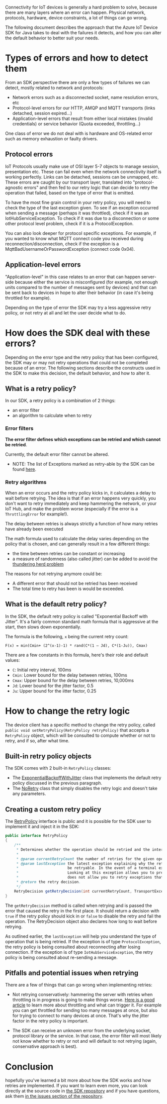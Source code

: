 Connectivity for IoT devices is generally a hard problem to solve, because there are many layers where an error can happen. Physical network, protocols, hardware, device constraints, a lot of things can go wrong.

The following document describes the approach that the Azure IoT Device SDK for Java takes to deal with the failures it detects, and how you can alter the default behavior to better suit your needs.

# Types of errors and how to detect them

From an SDK perspective there are only a few types of failures we can detect, mostly related to network and protocols:
- Network errors such as a disconnected socket, name resolution errors, etc
- Protocol-level errors for our HTTP, AMQP and MQTT transports (links detached, session expired...)
- Application-level errors that result from either local mistakes (invalid credentials) or service behavior (Quota exceeded, throttling...)

One class of error we do not deal with is hardware and OS-related error such as memory exhaustion or faulty drivers.

## Protocol errors

IoT Protocols usually make use of OSI layer 5-7 objects to manage session, presentation etc. These can fail even when the network connectivity itself is working perfectly. Links can be detached, sessions can be unmapped, etc. These errors are caught by our transport layer, translated into "protocol-agnostic errors" and then fed to our retry logic that can decide to retry the operation that failed, based on the type of error that is emitted.

To have the most fine grain control in your retry policy, you will need to check the type of the last exception given. To see if an exception occurred when sending a message (perhaps it was throttled), check if it was an IotHubServiceException. To check if it was due to a disconnection or some other protocol level problem, check if it is a ProtocolException.

You can also look deeper for protocol specific exceptions. For example, if you wanted to know what MQTT connect code you received during reconnection/disconnection, check if the exception is a MqttBadUsernameOrPasswordException (connect code 0x04).

## Application-level errors

"Application-level" in this case relates to an error that can happen server-side because either the service is misconfigured (for example, not enough units compared to the number of messages sent by devices) and that can be sent back to devices in hope to alter their behavior (in case it's being throttled for example).

Depending on the type of error the SDK may try a less aggressive retry policy, or not retry at all and let the user decide what to do.

# How does the SDK deal with these errors?

Depending on the error type and the retry policy that has been configured, the SDK may or may not retry operations that could not be completed because of an error. The following sections describe the constructs used in the SDK to make this decision, the default behavior, and how to alter it.

## What is a retry policy?

In our SDK, a retry policy is a combination of 2 things:
- an error filter
- an algorithm to calculate when to retry

### Error filters

**The error filter defines which exceptions can be retried and which cannot be retried**.

Currently, the default error filter cannot be altered. 

* NOTE: The list of Exceptions marked as retry-able by the SDK can be found [here](transport/transportExceptions.md).

### Retry algorithms

When an error occurs and the retry policy kicks in, it calculates a delay to wait before retrying. The idea is that if an error happens very quickly, you don't want to retry immediately and keep hammering the network, or your IoT Hub, and make the problem worse (especially if the error is a `ThrottlingError` for example!).

The delay between retries is always strictly a function of how many retries have already been executed

The math formula used to calculate the delay varies depending on the policy that is chosen, and can generally result in a few different things:
- the time between retries can be constant or increasing
- a measure of randomness (also called jitter) can be added to avoid the [thundering herd problem](https://en.wikipedia.org/wiki/Thundering_herd_problem)

The reasons for not retrying anymore could be:
- A different error that should not be retried has been received
- The total time to retry has been is would be exceeded.

## What is the default retry policy?

In the SDK, the default retry policy is called "Exponential Backoff with Jitter". It's a fairly common standard math formula that is aggressive at the start, then slows down exponentially.

The formula is the following, `x` being the current retry count:

```
F(x) = min(Cmin+ (2^(x-1)-1) * rand(C*(1 – Jd), C*(1-Ju)), Cmax)
```

There are a few constants in this formula, here's their role and default values:
- `C`: Initial retry interval, 100ms
- `Cmin`: Lower bound for the delay between retries, 100ms
- `Cmax`: Upper bound for the delay between retries, 10,000ms
- `Jd`: Lower bound for the jitter factor, 0.5
- `Ju`: Upper bound for the iitter factor, 0.25


# How to change the retry logic

The device client has a specific method to change the retry policy, called `public void setRetryPolicy(RetryPolicy retryPolicy)` that accepts a `RetryPolicy` object, which will be consulted to compute whether or not to retry, and if so, after what time.

## Built-in retry policy objects

The SDK comes with 2 built-in `RetryPolicy` classes:
- The [ExponentialBackoffWithJitter](https://github.com/Azure/azure-iot-sdk-java/blob/master/device/iot-device-client/src/main/java/com/microsoft/azure/sdk/iot/device/transport/ExponentialBackoffWithJitter.java) class that implements the default retry policy discussed in the previous paragraph.
- The [NoRetry](https://github.com/Azure/azure-iot-sdk-java/blob/master/device/iot-device-client/src/main/java/com/microsoft/azure/sdk/iot/device/transport/NoRetry.java) class that simply disables the retry logic and doesn't take any parameters.

## Creating a custom retry policy

The [RetryPolicy](https://github.com/Azure/azure-iot-sdk-java/blob/master/device/iot-device-client/src/main/java/com/microsoft/azure/sdk/iot/device/transport/RetryPolicy.java) interface is public and it is possible for the SDK user to implement it and inject it in the SDK:

```java
public interface RetryPolicy
{
    /**
     * Determines whether the operation should be retried and the interval until the next retry.
     *
     * @param currentRetryCount the number of retries for the given operation
     * @param lastException the latest exception explaining why the retry is happening. This exception is guaranteed to
     *                      be retryable. In the event of a terminal exception occurring, this API will not be called.
     *                      Looking at this exception allows you to prevent retry on certain retryable exceptions, but
     *                      does not allow you to retry exceptions that are terminal.
     * @return the retry decision.
     */
    RetryDecision getRetryDecision(int currentRetryCount, TransportException lastException);
}
```

The `getRetryDecision` method is called when retrying and is passed the error that caused the retry in the first place. It should return a decision with `true` if the retry policy should kick in or `false` to disable the retry and fail the operation. The RetryDecision object also declares how long to wait before retrying.

As outlined earlier, the ```lastException``` will help you understand the type of operation that is being retried. If the exception is of type ```ProtocolException```, the retry policy is being consulted about reconnecting after losing connection. If the exception is of type ```IotHubServiceException```, the retry policy is being consulted about re-sending a message.

## Pitfalls and potential issues when retrying

There are a few of things that can go wrong when implementing retries:

- Not retrying conservatively: hammering the server with retries when throttling is in progress is going to make things worse. [Here is a good article](https://azure.microsoft.com/en-us/blog/iot-hub-throttling-and-you/) to learn more about throttling and what can trigger it. For example you can get throttled for sending too many messages at once, but also for trying to connect to many devices at once. That's why the jitter factor in the retry policy is important.

- The SDK can receive an unknown error from the underlying socket, protocol library or the service. In that case, the error filter will most likely not know whether to retry or not and will default to not retrying (again, conservative approach is best).

# Conclusion

hopefully you've learned a bit more about how the SDK works and how retries are implemented. If you want to learn even more, you can look directly at the source code in [the SDK repository](https://github.com/Azure/azure-iot-sdk-java) and if you have questions, ask them [in the issues section of the repository](https://github.com/Azure/azure-iot-sdk-java/issues).
